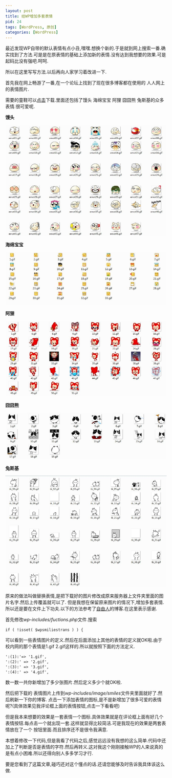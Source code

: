 ```yaml
---
layout: post
title: 给WP增加多套表情
pid: 24
tags: [WordPress, 原创]
categories: [WordPress]
---
```

最近发现WP自带的默认表情有点小丑,嘿嘿.想换个新的.于是就到网上搜索一番.确实找到了方法.可是是在原表情的基础上添加新的表情.没有达到我想要的效果.可是起码比没有强吧.呵呵.

所以在这里写写方法.以后再向人家学习着改进一下.

首先我在网上畅游了一番,在一个论坛上找到了现在很多博客都在使用的 人人网上的表情图片.

需要的童鞋可以[点击](http://u.115.com/file/f0c04e0dda)下载.里面还包括了馒头 海绵宝宝 阿狸 囧囧熊 兔斯基的众多表情.很可爱呢.

**馒头**

![](/uploads/2011/04/01_01.jpg)

**海绵宝宝**

![](/uploads/2011/04/01_02.jpg)

**阿狸**

![](/uploads/2011/04/01_03.jpg)

**囧囧熊**

![](/uploads/2011/04/01_04.jpg)

**兔斯基**

![](/uploads/2011/04/01_05.jpg)

原来的做法叫做替换表情,是把下载好的图片修改成原来服务器上文件夹里面的图片名字.然后上传覆盖就可以了.
但是我想在保留原来图片的情况下,增加多套表情.所以还是要在文件上下功夫.以下的方法参考了[自由人](http://www.zenoven.com/life/other/200911737.html)的博客.在这里表示感谢.

首先修改*wp-includes/fuctions.php*文件.搜索

    if ( !isset( $wpsmiliestrans ) ) {

可以看到一些表情图片的定义.然后在后面添加上其他的表情的定义就OK啦.由于校内网的那个表情是1.gif 2.gif这样的.所以就按照下面的方法定义.

    ':(1):'=> '1.gif',
    ':(2):' => '2.gif',
    ':(3):' => '3.gif',
    ':(4):' => '4.gif',

数一数一共你新增加了多少张图片.然后定义多少个就OK啦.

然后把下载的 表情图片上传到*wp-includes/image/smiles*文件夹里面就好了.然后刷新一下你的博客.
点击一下添加表情的图标,是不是新增加了很多可爱的表情呢?(具体效果见我评论框上面的表情按钮,点击一下看看吧)

但是我本来想要的效果是一套表情一个图标.具体效果就是在评论框上面有好几个表情按钮.每点击一个就出现一套.这样就显得比较简洁.可是我现在的效果是两套表情放在了一个 按钮里面.而且排序还不是很令我满意.

本想着修改一下代码,但是我看了代码之后,感觉远远没有我想的这么简单.代码中还加上了判断是否是表情的字符.然后再转义.这对我这个刚刚接触WP的人来说真的是有点小困难.所以还得向别人多多学习才行.

要是您看到了这篇文章,碰巧还对这个懂点的话.还请您能够及时告诉我具体该这么做.
